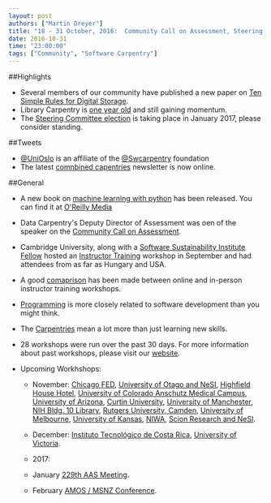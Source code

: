 ```yaml
---
layout: post
authors: ["Martin Dreyer"]
title: "18 - 31 October, 2016:  Community Call on Assessment, Steering Committee, Library Carpentry, Machine Learning."
date: 2016-10-31
time: "23:00:00"
tags: ["Community", "Software Carpentry"]
---
```


##Highlights
* Several members of our community have published a new paper on [Ten Simple Rules for Digital Storage]({{site.baseurl}}/blog/2016/10/ten-simple-rules-for-digital-data-storage.html).
* Library Carpentry is [one year old]({{site.baseurl}}/blog/2016/10/library-carpentry-is-one-year-old.html) and still gaining momentum. 
* The [Steering Committee election]({{site.baseurl}}/blog/2016/10/Call-for-candidates-SC-2017.html) is taking place in January 2017, please consider standing.

##Tweets
* [@UniOslo](https://twitter.com/UniOslo) is an affiliate of the [@Swcarpentry](https://twitter.com/swcarpentry) foundation
* The latest [comnbined capentries](http://us14.campaign-archive2.com/?u=46d7513c798c6bd41e5f58f4a&id=125b3918ba&e=31a4801449) newsletter is now online.

##General
* A new book on [machine learning with python]({{site.baseurl}}/blog/2016/10/machine-learning-with-python.html) has been released. You can find it at [O'Reilly Media](http://shop.oreilly.com/product/0636920030515.do)
* Data Carpentry's Deputy Director of Assessment was oen of the speaker on the [Community Call on Assessment]({{site.baseurl}}/blog/2016/10/community-call.html).
* Cambridge University, along with a [Software Sustainability Institute Fellow](https://www.software.ac.uk/blog/2016-10-18-cambridge-instructor-training-19-20-september) hosted an [Instructor Training]({{site.baseurl}}/blog/2016/10/cambridge-instructor-training.html) workshop in September and had attendees from as far as Hungary and USA.
* A good [comaprison]({{site.baseurl}}/blog/2016/10/instructrortraining.html) has been made between online and in-person instructor training workshops.
* [Programming]({{site.baseurl}}/blog/2016/10/programming-as-theory-building.html) is more closely related to software development than you might think.
* The [Carpentries]({{site.baseurl}}/blog/2016/10/what_swc_means_to_me.html) mean a lot more than just learning new skills.


* 28 workshops were run over the past 30 days. For more information about past workshops, please visit our [website]({{site.baseurl}}/workshops/past/). 
* Upcoming Workhshops:

  * November:
  	[Chicago FED](https://eddelbuettel.github.io/2016-11-01-chifed/), [University of Otago and NeSI](https://apawlik.github.io/2016-11-01-otago/), [Highfield House Hotel](https://southampton-rsg.github.io/2016-11-01-southampton/), [University of Colorado Anschutz Medical Campus](https://maglet.github.io/2016-11-05-CUAnschutz/), [University of Arizona](https://strootman.github.io/2016-11-05-Tucson/), [Curtin University](https://curtinic.github.io/SWC-2016-11-07-Curtin), [University of Manchester](https://anenadic.github.io/2016-11-07-manchester/), [NIH Bldg. 10 Library](https://biologyguy.github.io/2016-11-09-NIH/), [Rutgers University, Camden](https://sshende.github.io/2016-11-11-RUCamden/), [University of Melbourne](https://nicjhan.github.io/2016-11-14-unimelb/), [University of Kansas](https://oulib-swc.github.io/2016-11-15-ku/), [NIWA](https://tinyendian.github.io/2016-11-15-wellington/), [Scion Research and NeSI](https://apawlik.github.io/2016-11-24-scion/).
  * December:
  	[Instituto Tecnológico de Costa Rica](https://idigbio.github.io/2016-12-03-tdwg-costa-rica/), [University of Victoria](https://jpwrobinson.github.io/2016-12-07/).

  * 2017:
  * January
  	[229th AAS Meeting](https://abostroem.github.io/2017-01-03-aas/).
  * February
  	[AMOS / MSNZ Conference](https://damienirving.github.io/2017-02-05-amos/).
